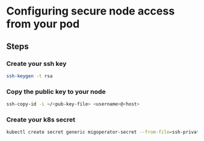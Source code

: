 # Configuring secure node access from your pod

## Steps 

### Create your ssh key

```bash
ssh-keygen -t rsa
```

### Copy the public key to your node

```bash
ssh-copy-id -i ~/<pub-key-file> <username>@<host>
```

### Create your k8s secret

```bash
kubectl create secret generic migoperator-secret --from-file=ssh-privatekey=/path/to/.ssh/id_rsa --from-file=ssh-publickey=/path/to/.ssh/id_rsa.pub
```
